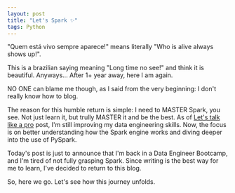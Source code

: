 ```yaml
---
layout: post
title: "Let's Spark ✨"
tags: Python
---
```


"Quem está vivo sempre aparece!" means literally "Who is alive always shows up!".

This is a brazilian saying meaning "Long time no see!" and think it is beautiful. Anyways... After 1+ year away, here I am again. 

NO ONE can blame me though, as I said from the very beginning: I don't really know how to blog.

The reason for this humble return is simple: I need to MASTER Spark, you see. Not just learn it, but trully MASTER it and be the best. As of [Let's talk like a pro](https://olimaandreza.github.io/2023/07/23/lets-talk-like-pro.html) post, I'm still improving my data engineering skills. Now, the focus is on better understanding how the Spark engine works and diving deeper into the use of PySpark.

Today's post is just to announce that I'm back in a Data Engineer Bootcamp, and I'm tired of not fully grasping Spark. Since writing is the best way for me to learn, I've decided to return to this blog.

So, here we go. Let's see how this journey unfolds.